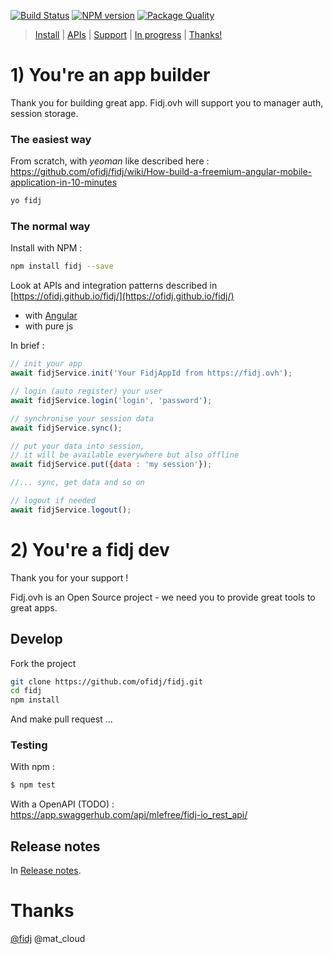
[![Build Status](https://api.travis-ci.com/ofidj/fidj.svg)](https://app.travis-ci.com/github/ofidj/fidj) 
[![NPM version](https://badge.fury.io/js/fidj.svg)](https://www.npmjs.com/package/fidj) 
[![Package Quality](http://npm.packagequality.com/shield/fidj.svg)](http://packagequality.com/#?package=fidj)

> [Install](https://github.com/ofidj/fidj#1-youre-an-app-builder) | [APIs](https://ofidj.github.io/fidj) | [Support](https://github.com/ofidj/fidj#develop)  | [In progress](https://github.com/ofidj/fidj#in-progress) | [Thanks!](https://github.com/ofidj/fidj#thanks)

# 1) You're an app builder
Thank you for building great app. 
Fidj.ovh will support you to manager auth, session storage.

### The easiest way

From scratch, with *yeoman* like described here : https://github.com/ofidj/fidj/wiki/How-build-a-freemium-angular-mobile-application-in-10-minutes
```bash
yo fidj
``` 

### The normal way

Install with NPM :
```bash
npm install fidj --save
```

Look at APIs and integration patterns described in [https://ofidj.github.io/fidj/](https://ofidj.github.io/fidj/)
- with [Angular](https://ofidj.github.io/fidj/classes/fidjservice.html)
- with pure js

In brief :
```js
// init your app
await fidjService.init('Your FidjAppId from https://fidj.ovh');

// login (auto register) your user
await fidjService.login('login', 'password');

// synchronise your session data
await fidjService.sync();

// put your data into session, 
// it will be available everywhere but also offline
await fidjService.put({data : 'my session'});

//... sync, get data and so on

// logout if needed
await fidjService.logout();

```

# 2) You're a fidj dev
Thank you for your support !

Fidj.ovh is an Open Source project - we need you to provide great tools to great apps.

## Develop

Fork the project
```bash
git clone https://github.com/ofidj/fidj.git
cd fidj
npm install
```
And make pull request ...

### Testing

With npm :
```bash
$ npm test
```

With a OpenAPI (TODO) :  
https://app.swaggerhub.com/api/mlefree/fidj-io_rest_api/

## Release notes

In [Release notes](./RELEASE.md).

# Thanks

[@fidj](https://fidj.ovh) @mat_cloud 
 
